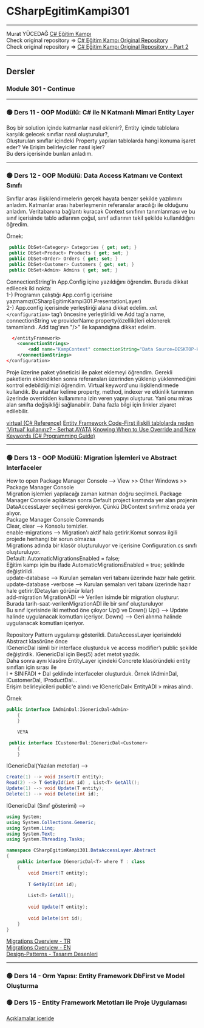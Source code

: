 # CSharpEgitimKampi301

---

Murat YÜCEDAĞ [C# Eğitim Kampı](https://www.youtube.com/playlist?list=PLKnjBHu2xXNPmFMvGKVHA_ijjrgUyNIXr)     
Check original repository => [C# Eğitim Kampı Original Repository](https://github.com/MuratYucedag/CSharpEgitimKampi)    
Check original repository => [C# Eğitim Kampı Original Repository - Part 2](https://github.com/MuratYucedag/CSharpEgitimKampi301)    

---



## Dersler
### Module 301 - Continue    
---    
### :green_circle: Ders 11 - OOP Modülü: C# ile N Katmanlı Mimari Entity Layer    
Boş bir solution içinde katmanlar nasıl eklenir?, Entity içinde tablolara karşılık gelecek sınıflar nasıl oluşturulur?,    
Oluşturulan sınıflar içindeki Property yapıları tablolarda hangi konuma işaret eder? Ve Erişim belirleyiciler nasıl işler?    
Bu ders içerisinde bunları anladım.     

---    
### :green_circle: Ders 12 - OOP Modülü: Data Access Katmanı ve Context Sınıfı    
Sınıflar arası ilişkilendirmelerin gerçek hayata benzer şekilde yazılımını anladım. Katmanlar arası haberleşmenin referanslar aracılığı 
ile olduğunu anladım. Veritabanına bağlantı kuracak Context sınıfının tanımlanması ve bu sınıf içerisinde tablo adlarının çoğul, sınıf adlarının
tekil şekilde kullanıldığını öğredim.     

Örnek:    
```csharp
 public DbSet<Category> Categories { get; set; }
 public DbSet<Product> Products { get; set; }
 public DbSet<Order> Orders { get; set; }
 public DbSet<Customer> Customers { get; set; }
 public DbSet<Admin> Admins { get; set; }
```    

ConnectionString'in App.Config içine yazıldığını öğrendim. Burada dikkat edilecek iki nokta:    
1-) Programın çalıştığı App.config içerisine yazmamız(CSharpEgitimKampi301.PresentationLayer)    
2-) App.config içerisinde yerleştiriği alana dikkat edelim. 
```xml </configuration>``` tag'ı öncesine yerleştirildi ve Add tag'a name, connectionString ve providerName property(özellik)leri eklenerek tamamlandı.
Add tag'ının "/>" ile kapandığına dikkat edelim. 

```xml
  </entityFramework>
	<connectionStrings>
		<add name="KampContext" connectionString="Data Source=DESKTOP-HQRJD4Q\MSSQLSERVER01;initial Catalog=EgitimKampi301Db;integrated security=true" providerName="System.Data.SqlClient" />
	</connectionStrings>
</configuration>
```     

Proje üzerine paket yöneticisi ile paket eklemeyi öğrendim. Gerekli paketlerin eklendikten sonra referansları üzerinden yüklenip yüklenmediğini 
kontrol edebildiğimizi öğrendim. Virtual keyword'unu ilişkilendirmede kullandık. Bu anahtar kelime property, method, indexer ve etkinlik tanımının 
üzerinde overridden kullanımına izin veren yapıyı oluşturur. Yani onu miras alan sınıfta değişikliği sağlanabilir. Daha fazla bilgi için linkler 
ziyaret edilebilir.


[virtual (C# Reference)](https://learn.microsoft.com/en-us/dotnet/csharp/language-reference/keywords/virtual)
[Entity Framework Code-First ilişkili tablolarda neden ‘Virtual’ kullanırız? - Serhat AYATA](https://medium.com/@srhtayata/entity-framework-code-first-ili%C5%9Fkili-tablolarda-neden-virtual-kullan%C4%B1r%C4%B1z-2513de036592)
[Knowing When to Use Override and New Keywords (C# Programming Guide)](https://learn.microsoft.com/en-us/dotnet/csharp/programming-guide/classes-and-structs/knowing-when-to-use-override-and-new-keywords)

---    
### :green_circle: Ders 13 - OOP Modülü: Migration İşlemleri ve Abstract Interfaceler    
How to open Package Manager Console --> View >> Other Windows >> Package Manager Console     
Migration işlemleri yapılacağı zaman katman doğru seçilmeli. Package Manager Console açıldıktan sonra Default project kısmında yer alan projenin     
DataAccessLayer seçilmesi gerekiyor. Çünkü DbContext sınıfımız orada yer alıyor.    
Package Manager Console Commands      
Clear, clear --> Konsolu temizler.       
enable-migrations --> Migration'ı aktif hala getirir.Komut sonrası ilgili projede herhangi bir sorun olmazsa    
                      Migrations adında bir klasör oluşturuluyor ve içerisine Configuration.cs sınıfı oluşturuluyor.     
					  Default: AutomaticMigrationsEnabled = false;     
					  Eğitim kampı için bu ifade AutomaticMigrationsEnabled = true; şeklinde değiştirildi.     
update-database --> Kurulan şemaları veri tabanı üzerinde hazır hale getirir.     
update-database -verbose --> Kurulan şemaları veri tabanı üzerinde hazır hale getirir.(Detayları görünür kılar)     
add-migration MigrationADI --> Verilen isimde bir migration oluşturur.          
                               Burada tarih-saat-verilenMigrationADI ile bir sınıf oluşturuluyor      
							   Bu sınıf içerisinde iki method öne çıkıyor Up() ve Down() 
							   Up() --> Update halinde uygulanacak komutları içeriyor.
							   Down() --> Geri alınma halinde uygulanacak komutları içeriyor.      


Repository Pattern uygulanışı gösterildi. DataAccessLayer içerisindeki Abstract klasörüne önce     
IGenericDal isimli bir interface oluşturduk ve access modifier'ı public şekilde değiştirdik. IGenericDal için Beş(5) adet metot yazdık.    
Daha sonra aynı klasöre EntityLayer içindeki Concrete klasöründeki entity sınıfları için sırası ile     
I + SINIFADI + Dal şeklinde interfaceler oluşturduk. Örnek IAdminDal, ICustomerDal, IProductDal...    
Erişim belirleyicileri public'e alındı ve IGenericDal< EntityADI > miras alındı.    

Örnek     
```csharp
public interface IAdminDal:IGenericDal<Admin>
    {
    }

	VEYA

 public interface ICustomerDal:IGenericDal<Customer>
    {
    }
```

IGenericDal(Yazılan metotlar) -->
```csharp
Create(1) --> void Insert(T entity);
Read(2) --> T GetById(int id) , List<T> GetAll();
Update(1) --> void Update(T entity);
Delete(1) --> void Delete(int id);
```   

IGenericDal (Sınıf gösterimi) -->     
```csharp
using System;
using System.Collections.Generic;
using System.Linq;
using System.Text;
using System.Threading.Tasks;

namespace CSharpEgitimKampi301.DataAccessLayer.Abstract
{
    public interface IGenericDal<T> where T : class
    {    
        void Insert(T entity);
        
        T GetById(int id);
        
        List<T> GetAll();
     
        void Update(T entity);
        
        void Delete(int id);     
    }
}
```    

[Migrations Overview - TR](https://learn.microsoft.com/tr-tr/ef/core/managing-schemas/migrations/?tabs=dotnet-core-cli)     
[Migrations Overview - EN](https://learn.microsoft.com/en-us/ef/core/managing-schemas/migrations/?tabs=dotnet-core-cli)      
[Design-Patterns - Tasarım Desenleri](https://refactoring.guru/design-patterns/structural-patterns)    

					  
---    
### :green_circle: Ders 14 - Orm Yapısı: Entity Framework DbFirst ve Model Oluşturma    
### :green_circle: Ders 15 - Entity Framework Metotları ile Proje Uygulaması 
[Açıklamalar içeride](https://github.com/adanir417/M_Y_CSharpEgitimKampi301/tree/master/CSharpEgitimKampi301.EFProject)
    
